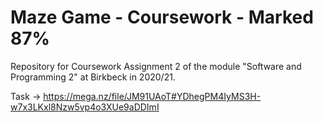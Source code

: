 # Maze Game - Coursework - Marked 87%

Repository for Coursework Assignment 2 of the module
"Software and Programming 2" at Birkbeck in 2020/21.

Task -> https://mega.nz/file/JM91UAoT#YDhegPM4IyMS3H-w7x3LKxl8Nzw5vp4o3XUe9aDDImI
